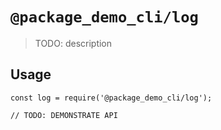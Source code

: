 # `@package_demo_cli/log`

> TODO: description

## Usage

```
const log = require('@package_demo_cli/log');

// TODO: DEMONSTRATE API
```
